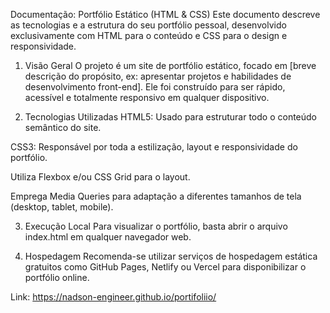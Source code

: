 Documentação: Portfólio Estático (HTML & CSS)
Este documento descreve as tecnologias e a estrutura do seu portfólio pessoal, desenvolvido exclusivamente com HTML para o conteúdo e CSS para o design e responsividade.

1. Visão Geral
O projeto é um site de portfólio estático, focado em [breve descrição do propósito, ex: apresentar projetos e habilidades de desenvolvimento front-end]. Ele foi construído para ser rápido, acessível e totalmente responsivo em qualquer dispositivo.

2. Tecnologias Utilizadas
HTML5: Usado para estruturar todo o conteúdo semântico do site.

CSS3: Responsável por toda a estilização, layout e responsividade do portfólio.

Utiliza Flexbox e/ou CSS Grid para o layout.

Emprega Media Queries para adaptação a diferentes tamanhos de tela (desktop, tablet, mobile).

3. Execução Local
Para visualizar o portfólio, basta abrir o arquivo index.html em qualquer navegador web.

4. Hospedagem
Recomenda-se utilizar serviços de hospedagem estática gratuitos como GitHub Pages, Netlify ou Vercel para disponibilizar o portfólio online.

Link: https://nadson-engineer.github.io/portifoliio/







